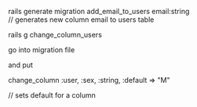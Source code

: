 rails generate migration add_email_to_users email:string  
// generates new column email to users table


rails g change_column_users

go into migration file

and put

change_column :user, :sex, :string, :default => "M"

// sets default for a column

